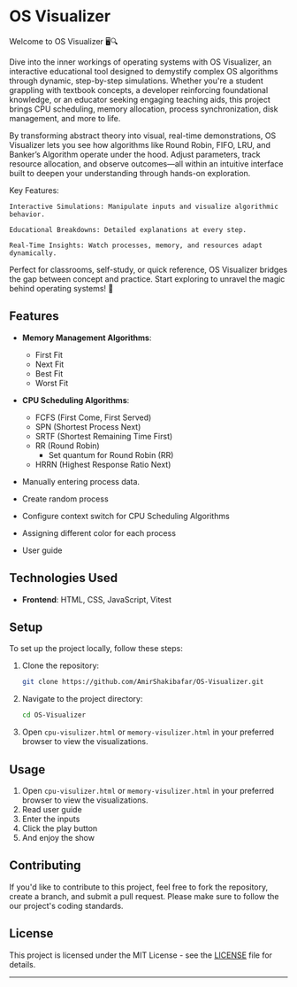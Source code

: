 # OS Visualizer

Welcome to OS Visualizer 🖥️🔍

Dive into the inner workings of operating systems with OS Visualizer, an interactive educational tool designed to demystify complex OS algorithms through dynamic, step-by-step simulations. Whether you're a student grappling with textbook concepts, a developer reinforcing foundational knowledge, or an educator seeking engaging teaching aids, this project brings CPU scheduling, memory allocation, process synchronization, disk management, and more to life.

By transforming abstract theory into visual, real-time demonstrations, OS Visualizer lets you see how algorithms like Round Robin, FIFO, LRU, and Banker’s Algorithm operate under the hood. Adjust parameters, track resource allocation, and observe outcomes—all within an intuitive interface built to deepen your understanding through hands-on exploration.

Key Features:

    Interactive Simulations: Manipulate inputs and visualize algorithmic behavior.

    Educational Breakdowns: Detailed explanations at every step.

    Real-Time Insights: Watch processes, memory, and resources adapt dynamically.

Perfect for classrooms, self-study, or quick reference, OS Visualizer bridges the gap between concept and practice. Start exploring to unravel the magic behind operating systems! 🚀

## Features

- **Memory Management Algorithms**:
   - First Fit
   - Next Fit
   - Best Fit
   - Worst Fit
   
- **CPU Scheduling Algorithms**:
   - FCFS (First Come, First Served)
   - SPN (Shortest Process Next)
   - SRTF (Shortest Remaining Time First)
   - RR (Round Robin)
      - Set quantum for Round Robin (RR)
   - HRRN (Highest Response Ratio Next)

- Manually entering process data.
- Create random process
- Configure context switch for CPU Scheduling Algorithms
- Assigning different color for each process
- User guide


## Technologies Used
- **Frontend**: HTML, CSS, JavaScript, Vitest

## Setup

To set up the project locally, follow these steps:

1. Clone the repository:
   ```bash
   git clone https://github.com/AmirShakibafar/OS-Visualizer.git
   ```

2. Navigate to the project directory:
   ```bash
   cd OS-Visualizer
   ```

3. Open `cpu-visulizer.html` or `memory-visulizer.html` in your preferred browser to view the visualizations.

## Usage

1. Open `cpu-visulizer.html` or `memory-visulizer.html` in your preferred browser to view the visualizations.
2. Read user guide
3. Enter the inputs
4. Click the play button
5. And enjoy the show

## Contributing

If you'd like to contribute to this project, feel free to fork the repository, create a branch, and submit a pull request. Please make sure to follow the our project's coding standards.

## License

This project is licensed under the MIT License - see the [LICENSE](LICENSE) file for details.

---
